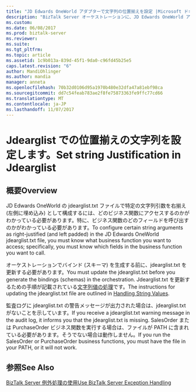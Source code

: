 ```yaml
---
title: "JD Edwards OneWorld アダプターで文字列の位置揃えを設定 |Microsoft ドキュメント"
description: "BizTalk Server オーケストレーションに、JD Edwards OneWorld アダプターを使用する jdearglist ファイルを更新します。"
ms.custom: 
ms.date: 06/08/2017
ms.prod: biztalk-server
ms.reviewer: 
ms.suite: 
ms.tgt_pltfrm: 
ms.topic: article
ms.assetid: 1c9b013a-839d-45f1-9da0-c96fd45b25e5
caps.latest.revision: "6"
author: MandiOhlinger
ms.author: mandia
manager: anneta
ms.openlocfilehash: 70b32d0106d95a1970b480e32dfa47a81ebf98ca
ms.sourcegitcommit: dd7c54feab783ae2f8fe75873363fe9ffc77cd66
ms.translationtype: MT
ms.contentlocale: ja-JP
ms.lasthandoff: 11/07/2017
---
```

# <a name="set-string-justification-in-jdearglist"></a><span data-ttu-id="1adee-103">Jdearglist での位置揃えの文字列を設定します。</span><span class="sxs-lookup"><span data-stu-id="1adee-103">Set string Justification in Jdearglist</span></span>

## <a name="overview"></a><span data-ttu-id="1adee-104">概要</span><span class="sxs-lookup"><span data-stu-id="1adee-104">Overview</span></span>
<span data-ttu-id="1adee-105">JD Edwards OneWorld の jdearglist.txt ファイルで特定の文字列引数を右揃え (左側に埋め込み) として構成するには、どのビジネス関数にアクセスするのかがわかっている必要があります。特に、ビジネス関数のどのフィールドを呼び出すのかがわかっている必要があります。</span><span class="sxs-lookup"><span data-stu-id="1adee-105">To configure certain string arguments as right-justified (and left padded) in the JD Edwards OneWorld jdearglist.txt file, you must know what business function you want to access; specifically, you must know which fields in the business function you want to call.</span></span>  
  
 <span data-ttu-id="1adee-106">オーケストレーションでバインド (スキーマ) を生成する前に、jdearglist.txt を更新する必要があります。</span><span class="sxs-lookup"><span data-stu-id="1adee-106">You must update the jdearglist.txt before you generate the bindings (schemas) in the orchestration.</span></span> <span data-ttu-id="1adee-107">Jdearglist.txt を更新するための手順が記載されている[文字列値の処理](../core/handling-string-values1.md)です。</span><span class="sxs-lookup"><span data-stu-id="1adee-107">The instructions for updating the jdearglist.txt file are outlined in [Handling String Values](../core/handling-string-values1.md).</span></span>  
  
 <span data-ttu-id="1adee-108">監査ログに jdearglist.txt の警告メッセージが出力された場合は、jdearglist.txt がないことを示しています。</span><span class="sxs-lookup"><span data-stu-id="1adee-108">If you receive a jdearglist.txt warning message in the audit log, it informs you that the jdearglist.txt is missing.</span></span> <span data-ttu-id="1adee-109">SalesOrder または PurchaseOrder ビジネス関数を実行する場合は、ファイルが PATH に含まれている必要があります。そうでない場合は動作しません。</span><span class="sxs-lookup"><span data-stu-id="1adee-109">If you run the SalesOrder or PurchaseOrder business functions, you must have the file in your PATH, or it will not work.</span></span>  
  
## <a name="see-also"></a><span data-ttu-id="1adee-110">参照</span><span class="sxs-lookup"><span data-stu-id="1adee-110">See Also</span></span>  
[<span data-ttu-id="1adee-111">BizTalk Server 例外処理の使用</span><span class="sxs-lookup"><span data-stu-id="1adee-111">Use BizTalk Server Exception Handling</span></span>](using-biztalk-server-exception-handling1.md)